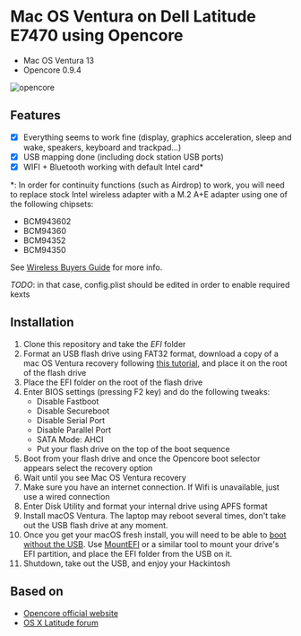 # Mac OS Ventura on Dell Latitude E7470 using Opencore
- Mac OS Ventura 13
- Opencore 0.9.4

![opencore](https://github.com/vpcano/Hackintosh_OC_Ventura_LatitudeE7470/assets/15021507/4862e008-cbf7-4924-af65-960c18178aa2)

## Features
* [x] Everything seems to work fine (display, graphics acceleration, sleep and wake, speakers, keyboard and trackpad...)
* [x] USB mapping done (including dock station USB ports)
* [x] WIFI + Bluetooth working with default Intel card*

*: In order for continuity functions (such as Airdrop) to work, you will need to replace stock Intel wireless adapter with a M.2 A+E adapter using one of the following chipsets:
- BCM943602
- BCM94360
- BCM94352
- BCM94350

See [Wireless Buyers Guide](https://dortania.github.io/Wireless-Buyers-Guide/) for more info.

*TODO*: in that case, config.plist should be edited in order to enable required kexts

## Installation
1. Clone this repository and take the *EFI* folder
2. Format an USB flash drive using FAT32 format, download a copy of a mac OS Ventura recovery following [this tutorial](https://dortania.github.io/OpenCore-Install-Guide/installer-guide/), and place it on the root of the flash drive
3. Place the EFI folder on the root of the flash drive
4. Enter BIOS settings (pressing F2 key) and do the following tweaks:
   - Disable Fastboot
   - Disable Secureboot
   - Disable Serial Port
   - Disable Parallel Port
   - SATA Mode: AHCI
   - Put your flash drive on the top of the boot sequence
5. Boot from your flash drive and once the Opencore boot selector appears select the recovery option
6. Wait until you see Mac OS Ventura recovery
7. Make sure you have an internet connection. If Wifi is unavailable, just use a wired connection
8. Enter Disk Utility and format your internal drive using APFS format
9. Install macOS Ventura. The laptop may reboot several times, don't take out the USB flash drive at any moment.
10. Once you get your macOS fresh install, you will need to be able to [boot without the USB](https://dortania.github.io/OpenCore-Post-Install/universal/oc2hdd.html). Use [MountEFI](https://github.com/corpnewt/MountEFI) or a similar tool to mount your drive's EFI partition, and place the EFI folder from the USB on it.
11. Shutdown, take out the USB, and enjoy your Hackintosh

## Based on
- [Opencore official website](https://dortania.github.io/)
- [OS X Latitude forum](https://osxlatitude.com/forums/topic/9179-dell-latitude-e7x70-clover-and-opencore/#comment-104256)
